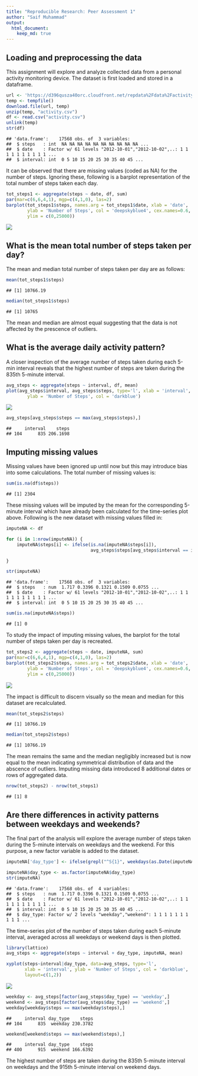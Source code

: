 ```yaml
---
title: "Reproducible Research: Peer Assessment 1"
author: "Saif Muhammad"
output: 
  html_document:
    keep_md: true
---
```




## Loading and preprocessing the data
This assignment will explore and analyze collected data from a personal activity monitoring device. The dataset is first loaded and stored in a dataframe.


```r
url <- 'https://d396qusza40orc.cloudfront.net/repdata%2Fdata%2Factivity.zip'
temp <- tempfile()
download.file(url, temp)
unzip(temp, "activity.csv")
df <- read.csv("activity.csv")
unlink(temp)
str(df)
```

```
## 'data.frame':	17568 obs. of  3 variables:
##  $ steps   : int  NA NA NA NA NA NA NA NA NA NA ...
##  $ date    : Factor w/ 61 levels "2012-10-01","2012-10-02",..: 1 1 1 1 1 1 1 1 1 1 ...
##  $ interval: int  0 5 10 15 20 25 30 35 40 45 ...
```

It can be observed that there are missing values (coded as NA) for the number of steps. Ignoring these, following is a barplot representation of the total number of steps taken each day.


```r
tot_steps1 <- aggregate(steps ~ date, df, sum)
par(mar=c(6,6,4,1), mgp=c(4,1,0), las=2)
barplot(tot_steps1$steps, names.arg = tot_steps1$date, xlab = 'date', 
        ylab = 'Number of Steps', col = 'deepskyblue4', cex.names=0.6,
        ylim = c(0,25000))
```

![](PA1_template_files/figure-html/barplot1-1.png)<!-- -->

## What is the mean total number of steps taken per day?
The mean and median total number of steps taken per day are as follows:


```r
mean(tot_steps1$steps)
```

```
## [1] 10766.19
```

```r
median(tot_steps1$steps)
```

```
## [1] 10765
```

The mean and median are almost equal suggesting that the data is not affected by the prescence of outliers.

## What is the average daily activity pattern?
A closer inspection of the average number of steps taken during each 5-min interval reveals that the highest number of steps are taken during the 835th 5-minute interval.


```r
avg_steps <- aggregate(steps ~ interval, df, mean)
plot(avg_steps$interval, avg_steps$steps, type='l', xlab = 'interval', 
        ylab = 'Number of Steps', col = 'darkblue')
```

![](PA1_template_files/figure-html/lineplot1-1.png)<!-- -->

```r
avg_steps[avg_steps$steps == max(avg_steps$steps),]
```

```
##     interval    steps
## 104      835 206.1698
```

## Imputing missing values
Missing values have been ignored up until now but this may introduce bias into some calculations. The total number of missing values is:


```r
sum(is.na(df$steps))
```

```
## [1] 2304
```

These missing values will be imputed by the mean for the corresponding 5-minute interval which have already been calculated for the time-series plot above. Following is the new dataset with missing values filled in:


```r
imputeNA <- df

for (i in 1:nrow(imputeNA)) {
    imputeNA$steps[i] <- ifelse(is.na(imputeNA$steps[i]),
                                avg_steps$steps[avg_steps$interval == imputeNA$interval[i]], df$steps[i])

}

str(imputeNA)
```

```
## 'data.frame':	17568 obs. of  3 variables:
##  $ steps   : num  1.717 0.3396 0.1321 0.1509 0.0755 ...
##  $ date    : Factor w/ 61 levels "2012-10-01","2012-10-02",..: 1 1 1 1 1 1 1 1 1 1 ...
##  $ interval: int  0 5 10 15 20 25 30 35 40 45 ...
```

```r
sum(is.na(imputeNA$steps))
```

```
## [1] 0
```

To study the impact of imputing missing values, the barplot for the total number of steps taken per day is recreated.


```r
tot_steps2 <- aggregate(steps ~ date, imputeNA, sum)
par(mar=c(6,6,4,1), mgp=c(4,1,0), las=2)
barplot(tot_steps2$steps, names.arg = tot_steps2$date, xlab = 'date', 
        ylab = 'Number of Steps', col = 'deepskyblue4', cex.names=0.6,
        ylim = c(0,25000))
```

![](PA1_template_files/figure-html/barplot2-1.png)<!-- -->

The impact is difficult to discern visually so the mean and median for this dataset are recalculated.


```r
mean(tot_steps2$steps)
```

```
## [1] 10766.19
```

```r
median(tot_steps2$steps)
```

```
## [1] 10766.19
```

The mean remains the same and the median negligibly increased but is now equal to the mean indicating symmetrical distribution of data and the abscence of outliers. Imputing missing data introduced 8 additional dates or rows of aggregated data.


```r
nrow(tot_steps2) - nrow(tot_steps1)
```

```
## [1] 8
```

## Are there differences in activity patterns between weekdays and weekends?
The final part of the analysis will explore the average number of steps taken during the 5-minute intervals on weekdays and the weekend. For this purpose, a new factor variable is added to the dataset.


```r
imputeNA['day_type'] <- ifelse(grepl("^S{1}", weekdays(as.Date(imputeNA$date))), 'weekend', 'weekday')

imputeNA$day_type <- as.factor(imputeNA$day_type)
str(imputeNA)
```

```
## 'data.frame':	17568 obs. of  4 variables:
##  $ steps   : num  1.717 0.3396 0.1321 0.1509 0.0755 ...
##  $ date    : Factor w/ 61 levels "2012-10-01","2012-10-02",..: 1 1 1 1 1 1 1 1 1 1 ...
##  $ interval: int  0 5 10 15 20 25 30 35 40 45 ...
##  $ day_type: Factor w/ 2 levels "weekday","weekend": 1 1 1 1 1 1 1 1 1 1 ...
```

The time-series plot of the number of steps taken during each 5-minute interval, averaged across all weekdays or weekend days is then plotted.


```r
library(lattice)
avg_steps <- aggregate(steps ~ interval + day_type, imputeNA, mean)

xyplot(steps~interval|day_type, data=avg_steps, type='l',
       xlab = 'interval', ylab = 'Number of Steps', col = 'darkblue',
       layout=c(1,2))
```

![](PA1_template_files/figure-html/lineplot2-1.png)<!-- -->

```r
weekday <- avg_steps[factor(avg_steps$day_type) == 'weekday',]
weekend <- avg_steps[factor(avg_steps$day_type) == 'weekend',]
weekday[weekday$steps == max(weekday$steps),]
```

```
##     interval day_type    steps
## 104      835  weekday 230.3782
```

```r
weekend[weekend$steps == max(weekend$steps),]
```

```
##     interval day_type    steps
## 400      915  weekend 166.6392
```

The highest number of steps are taken during the 835th 5-minute interval on weekdays and the 915th 5-minute interval on weekend days.

